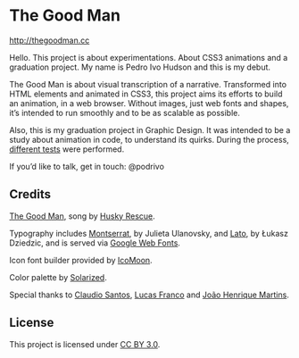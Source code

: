 # The Good Man
http://thegoodman.cc

Hello. This project is about experimentations. About CSS3 animations and a graduation project. My name is Pedro Ivo Hudson and this is my debut.

The Good Man is about visual transcription of a narrative. Transformed into HTML elements and animated in CSS3, this project aims its efforts to build an animation, in a web browser. Without images, just web fonts and shapes, it’s intended to run smoothly and to be as scalable as possible.

Also, this is my graduation project in Graphic Design. It was intended to be a study about animation in code, to understand its quirks. During the process, [different tests](http://thegoodman.cc/tests) were performed.

If you’d like to talk, get in touch: @podrivo

## Credits
[The Good Man](http://soundcloud.com/husky-rescue/11-the-good-man), song by [Husky Rescue](http://husky-rescue.com/).

Typography includes [Montserrat](http://www.google.com/webfonts/specimen/Montserrat), by Julieta Ulanovsky, and [Lato](http://www.google.com/webfonts/specimen/Lato), by Łukasz Dziedzic, and is served via [Google Web Fonts](http://google.com/webfonts).

Icon font builder provided by [IcoMoon](http://icomoon.io/).

Color palette by [Solarized](http://ethanschoonover.com/solarized).

Special thanks to [Claudio Santos](http://voltzdesign.com.br/), [Lucas Franco](http://lucasfranco.com.br/) and [João Henrique Martins](http://bebopstudio.com.br/).

## License
This project is licensed under [CC BY 3.0](http://creativecommons.org/licenses/by/3.0/).
